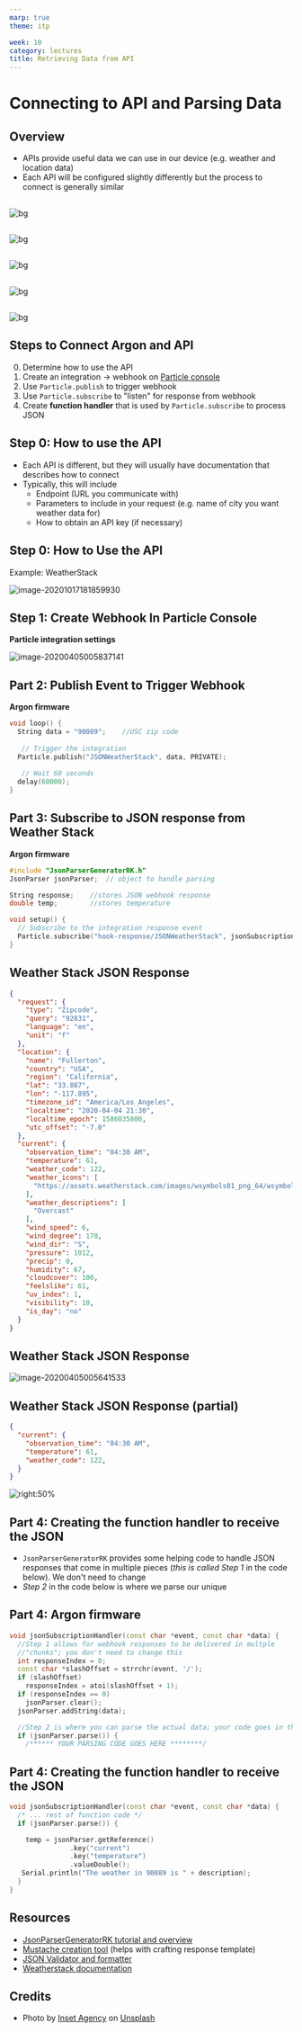 ```yaml
---
marp: true
theme: itp

week: 10
category: lectures
title: Retrieving Data from API
---
```


<!-- headingDivider: 2 -->

# Connecting to API and Parsing Data

## Overview

- APIs provide useful data we can use in our device (e.g. weather and location data)
- Each API will be configured slightly differently but the process to connect is generally similar

##  

![bg](lecture_retrieving_data_from_api.assets/Slide1.PNG)

##  

![bg](lecture_retrieving_data_from_api.assets/Slide2.PNG)

##  

![bg](lecture_retrieving_data_from_api.assets/Slide3.PNG)

##  

![bg](lecture_retrieving_data_from_api.assets/Slide4.PNG)

##  

![bg](lecture_retrieving_data_from_api.assets/Slide5.PNG)

## Steps to Connect Argon and API

0. Determine how to use the API
1. Create an integration -> webhook on [Particle console](https://console.particle.io/integrations) 
2. Use `Particle.publish` to trigger webhook
3. Use `Particle.subscribe` to "listen" for response from webhook
4. Create **function handler** that is used by `Particle.subscribe` to process JSON

## Step 0: How to use the API

- Each API is different, but they will usually have documentation that describes how to connect
- Typically, this will include
  - Endpoint (URL you communicate with)
  - Parameters to include in your request (e.g. name of city you want weather data for)
  - How to obtain an API key (if necessary)

## Step 0: How to Use the API

Example: WeatherStack

![image-20201017181859930](lecture_retrieving_data_from_api.assets/image-20201017181859930.png)

## Step 1: Create Webhook In Particle Console

**Particle integration settings**

![image-20200405005837141](lecture_weatherstack_integration.assets/image-20200405005837141.png)

## Part 2: Publish Event to Trigger Webhook

**Argon firmware**

```c++
void loop() {
  String data = "90089";	//USC zip code
  
   // Trigger the integration
  Particle.publish("JSONWeatherStack", data, PRIVATE);
 
   // Wait 60 seconds
  delay(60000);
}

```

## Part 3: Subscribe to JSON response from Weather Stack

**Argon firmware**

```c++
#include "JsonParserGeneratorRK.h"
JsonParser jsonParser;  // object to handle parsing

String response;	//stores JSON webhook response
double temp;		//stores temperature

void setup() {
  // Subscribe to the integration response event
  Particle.subscribe("hook-response/JSONWeatherStack", jsonSubscriptionHandler, MY_DEVICES);
}
```
## Weather Stack JSON Response

```json
{
  "request": {
    "type": "Zipcode",
    "query": "92831",
    "language": "en",
    "unit": "f"
  },
  "location": {
    "name": "Fullerton",
    "country": "USA",
    "region": "California",
    "lat": "33.887",
    "lon": "-117.895",
    "timezone_id": "America/Los_Angeles",
    "localtime": "2020-04-04 21:30",
    "localtime_epoch": 1586035800,
    "utc_offset": "-7.0"
  },
  "current": {
    "observation_time": "04:30 AM",
    "temperature": 61,
    "weather_code": 122,
    "weather_icons": [
      "https://assets.weatherstack.com/images/wsymbols01_png_64/wsymbol_0004_black_low_cloud.png"
    ],
    "weather_descriptions": [
      "Overcast"
    ],
    "wind_speed": 6,
    "wind_degree": 170,
    "wind_dir": "S",
    "pressure": 1012,
    "precip": 0,
    "humidity": 67,
    "cloudcover": 100,
    "feelslike": 61,
    "uv_index": 1,
    "visibility": 10,
    "is_day": "no"
  }
}
```
## Weather Stack JSON Response

![image-20200405005641533](lecture_weatherstack_integration.assets/image-20200405005641533.png)

## Weather Stack JSON Response (partial)
```json
{
  "current": {
    "observation_time": "04:30 AM",
    "temperature": 61,
    "weather_code": 122,
  }
}
```
![right:50%](lecture_weatherstack_integration.assets/image-20200405005641533_temperature.png)

## Part 4: Creating the function handler to receive the JSON

* `JsonParserGeneratorRK` provides some helping code to handle JSON responses that come in multiple pieces (*this is called Step 1* in the code below). We don't need to change
* *Step 2* in the code below is where we parse our unique 

## Part 4: Argon firmware

```c++
void jsonSubscriptionHandler(const char *event, const char *data) {
  //Step 1 allows for webhook responses to be delivered in multple 
  //"chunks"; you don't need to change this
  int responseIndex = 0;
  const char *slashOffset = strrchr(event, '/');
  if (slashOffset)
    responseIndex = atoi(slashOffset + 1);
  if (responseIndex == 0)
    jsonParser.clear();
  jsonParser.addString(data);

  //Step 2 is where you can parse the actual data; your code goes in the IF
  if (jsonParser.parse()) {
  	/****** YOUR PARSING CODE GOES HERE ********/
```

## Part 4: Creating the function handler to receive the JSON

```c++
void jsonSubscriptionHandler(const char *event, const char *data) {
  /* ... rest of function code */
  if (jsonParser.parse()) {

    temp = jsonParser.getReference()
               .key("current")
               .key("temperature")
               .valueDouble();
   Serial.println("The weather in 90089 is " + description);
  }
}
```



## Resources

* [JsonParserGeneratorRK tutorial and overview](https://github.com/rickkas7/JsonParserGeneratorRK)
* [Mustache creation tool](http://rickkas7.github.io/mustache/) (helps with crafting response template)
* [JSON Validator and formatter](https://jsonformatter.org/) 
* [Weatherstack documentation](https://weatherstack.com/documentation)

## Credits

* Photo by [Inset Agency](https://unsplash.com/@inset_agency?utm_source=unsplash&utm_medium=referral&utm_content=creditCopyText) on [Unsplash](https://unsplash.com/s/photos/rain-umbrella?utm_source=unsplash&utm_medium=referral&utm_content=creditCopyText)



<!--Alternate weather integration service
http://303.itpwebdev.com/~molld/assignment6/list.html
http://303.itpwebdev.com/~molld/assignment6/main.js
 -->